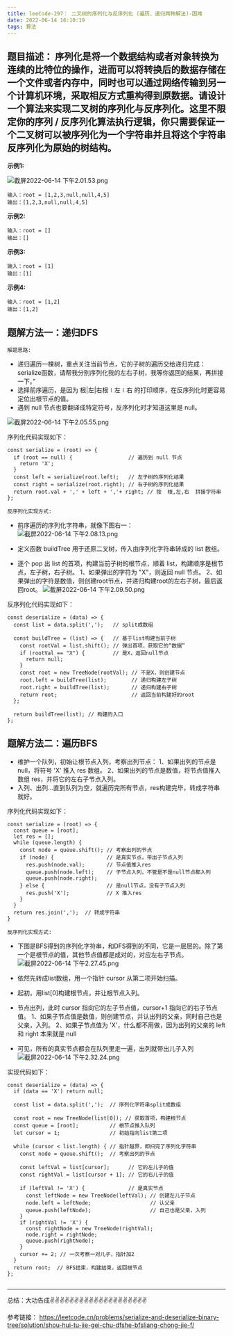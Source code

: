 ```yaml
---
title: leeCode-297： 二叉树的序列化与反序列化 (遍历、递归两种解法)-困难
date: 2022-06-14 16:10:19
tags: 算法
---
```



<meta name="referrer" content="no-referrer"/>


## 题目描述： 序列化是将一个数据结构或者对象转换为连续的比特位的操作，进而可以将转换后的数据存储在一个文件或者内存中，同时也可以通过网络传输到另一个计算机环境，采取相反方式重构得到原数据。请设计一个算法来实现二叉树的序列化与反序列化。这里不限定你的序列 / 反序列化算法执行逻辑，你只需要保证一个二叉树可以被序列化为一个字符串并且将这个字符串反序列化为原始的树结构。

**示例1:**

![截屏2022-06-14 下午2.01.53.png](https://upload-images.jianshu.io/upload_images/11846892-89c61fd19ec7a6f8.png?imageMogr2/auto-orient/strip%7CimageView2/2/w/1240)

```
输入：root = [1,2,3,null,null,4,5]
输出：[1,2,3,null,null,4,5]

```
**示例2:**

```
输入：root = []
输出：[]

```

**示例3:**


```
输入：root = [1]
输出：[1]

```
**示例4:**


```
输入：root = [1,2]
输出：[1,2]

```

## 题解方法一：递归DFS

`解题思路:`
* 递归遍历一棵树，重点关注当前节点，它的子树的遍历交给递归完成：serialize函数，请帮我分别序列化我的左右子树，我等你返回的结果，再拼接一下。”
* 选择前序遍历，是因为 根|左|右根∣左∣右 的打印顺序，在反序列化时更容易定位出根节点的值。
* 遇到 null 节点也要翻译成特定符号，反序列化时才知道这里是 null。



![截屏2022-06-14 下午2.05.55.png](https://upload-images.jianshu.io/upload_images/11846892-c695a86b9cb03dda.png?imageMogr2/auto-orient/strip%7CimageView2/2/w/1240)

序列化代码实现如下： 

```
const serialize = (root) => {
  if (root == null) {                  // 遍历到 null 节点
    return 'X';
  }
  const left = serialize(root.left);   // 左子树的序列化结果
  const right = serialize(root.right); // 右子树的序列化结果
  return root.val + ',' + left + ','+ right; // 按  根,左,右  拼接字符串
};
```

`反序列化实现方式:` 
* 前序遍历的序列化字符串，就像下图右一：
![截屏2022-06-14 下午2.08.13.png](https://upload-images.jianshu.io/upload_images/11846892-542fae2d275e1282.png?imageMogr2/auto-orient/strip%7CimageView2/2/w/1240)

* 定义函数 buildTree 用于还原二叉树，传入由序列化字符串转成的 list 数组。
* 逐个 pop 出 list 的首项，构建当前子树的根节点，顺着 list，构建顺序是根节点，左子树，右子树。
    1、如果弹出的字符为 "X"，则返回 null 节点。
    2、如果弹出的字符是数值，则创建root节点，并递归构建root的左右子树，最后返回root。
![截屏2022-06-14 下午2.09.50.png](https://upload-images.jianshu.io/upload_images/11846892-4c52d349cd96979b.png?imageMogr2/auto-orient/strip%7CimageView2/2/w/1240)

反序列化代码实现如下： 

```
const deserialize = (data) => {
  const list = data.split(',');   // split成数组

  const buildTree = (list) => {   // 基于list构建当前子树
    const rootVal = list.shift(); // 弹出首项，获取它的“数据”
    if (rootVal == "X") {         // 是X，返回null节点
      return null;
    }
    const root = new TreeNode(rootVal); // 不是X，则创建节点
    root.left = buildTree(list);        // 递归构建左子树
    root.right = buildTree(list);       // 递归构建右子树
    return root;                        // 返回当前构建好的root
  };

  return buildTree(list); // 构建的入口
};
```


## 题解方法二：遍历BFS

* 维护一个队列，初始让根节点入列，考察出列节点：
    1、如果出列的节点是 null，将符号 'X' 推入 res 数组。
    2、如果出列的节点是数值，将节点值推入数组 res，并将它的左右子节点入列。
* 入列、出列…直到队列为空，就遍历完所有节点，res构建完毕，转成字符串就好。



序列化代码实现如下： 

```
const serialize = (root) => {
  const queue = [root];
  let res = [];
  while (queue.length) {
    const node = queue.shift(); // 考察出列的节点
    if (node) {                 // 是真实节点，带出子节点入列
      res.push(node.val);       // 节点值推入res
      queue.push(node.left);    // 子节点入列，不管是不是null节点都入列
      queue.push(node.right);    
    } else {                    // 是null节点，没有子节点入列
      res.push('X');            // X 推入res
    }
  }
  return res.join(',');  // 转成字符串
}
```

`反序列化实现方式:` 

* 下图是BFS得到的序列化字符串，和DFS得到的不同，它是一层层的。除了第一个是根节点的值，其他节点值都是成对的，对应左右子节点。
![截屏2022-06-14 下午2.27.45.png](https://upload-images.jianshu.io/upload_images/11846892-409a43cbab7e2458.png?imageMogr2/auto-orient/strip%7CimageView2/2/w/1240)

* 依然先转成list数组，用一个指针 cursor 从第二项开始扫描。
* 起初，用list[0]构建根节点，并让根节点入列。
* 节点出列，此时 cursor 指向它的左子节点值，cursor+1 指向它的右子节点值。
    1、如果子节点值是数值，则创建节点，并认出列的父亲，同时自己也是父亲，入列。
    2、如果子节点值为 'X'，什么都不用做，因为出列的父亲的 left 和 right 本来就是 null
* 可见，所有的真实节点都会在队列里走一遍，出列就带出儿子入列
![截屏2022-06-14 下午2.32.24.png](https://upload-images.jianshu.io/upload_images/11846892-e3efbecab4a0df7a.png?imageMogr2/auto-orient/strip%7CimageView2/2/w/1240)

实现代码如下：
```
const deserialize = (data) => {
  if (data == 'X') return null;

  const list = data.split(',');  // 序列化字符串split成数组

  const root = new TreeNode(list[0]); // 获取首项，构建根节点
  const queue = [root];          // 根节点推入队列
  let cursor = 1;                // 初始指向list第二项

  while (cursor < list.length) { // 指针越界，即扫完了序列化字符串
    const node = queue.shift();  // 考察出列的节点

    const leftVal = list[cursor];      // 它的左儿子的值
    const rightVal = list[cursor + 1]; // 它的右儿子的值

    if (leftVal != 'X') {              // 是真实节点
      const leftNode = new TreeNode(leftVal); // 创建左儿子节点
      node.left = leftNode;                   // 认父亲
      queue.push(leftNode);                   // 自己也是父亲，入列
    }
    if (rightVal != 'X') {
      const rightNode = new TreeNode(rightVal);
      node.right = rightNode;
      queue.push(rightNode);
    }
    cursor += 2; // 一次考察一对儿子，指针加2
  }
  return root;  // BFS结束，构建结束，返回根节点
};


```

 ---
总结：大功告成✌️✌️✌️✌️✌️✌️✌️✌️✌️✌️✌️✌️✌️✌️✌️✌️✌️✌️✌️✌️

参考链接：
https://leetcode.cn/problems/serialize-and-deserialize-binary-tree/solution/shou-hui-tu-jie-gei-chu-dfshe-bfsliang-chong-jie-f/












